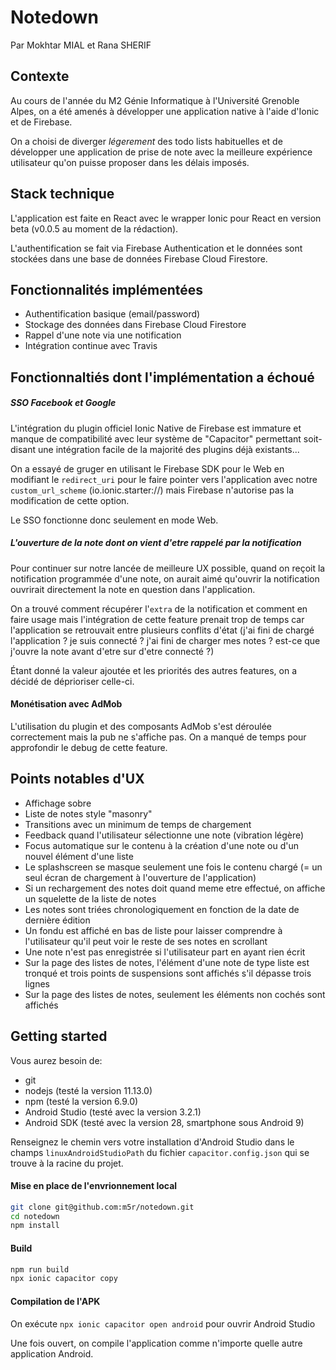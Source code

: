 # Notedown

Par Mokhtar MIAL et Rana SHERIF

## Contexte

Au cours de l'année du M2 Génie Informatique à l'Université Grenoble Alpes, on a été amenés à développer une application native à l'aide d'Ionic et de Firebase.

On a choisi de diverger *légerement* des todo lists habituelles et de développer une application de prise de note avec la meilleure expérience utilisateur qu'on puisse proposer dans les délais imposés.

## Stack technique

L'application est faite en React avec le wrapper Ionic pour React en version beta (v0.0.5 au moment de la rédaction).

L'authentification se fait via Firebase Authentication et le données sont stockées dans une base de données Firebase Cloud Firestore.

## Fonctionnalités implémentées

 * Authentification basique (email/password)
 * Stockage des données dans Firebase Cloud Firestore
 * Rappel d'une note via une notification
 * Intégration continue avec Travis

## Fonctionnaltiés dont l'implémentation a échoué

##### SSO Facebook et Google

L'intégration du plugin officiel Ionic Native de Firebase est immature et manque de compatibilité avec leur système de "Capacitor" permettant soit-disant une intégration facile de la majorité des plugins déjà existants...

On a essayé de gruger en utilisant le Firebase SDK pour le Web en modifiant le `redirect_uri` pour le faire pointer vers l'application avec notre `custom_url_scheme` (io.ionic.starter://) mais Firebase n'autorise pas la modification de cette option.

Le SSO fonctionne donc seulement en mode Web.

##### L'ouverture de la note dont on vient d'etre rappelé par la notification

Pour continuer sur notre lancée de meilleure UX possible, quand on reçoit la notification programmée d'une note, on aurait aimé qu'ouvrir la notification ouvrirait directement la note en question dans l'application.

On a trouvé comment récupérer l'`extra` de la notification et comment en faire usage mais l'intégration de cette feature prenait trop de temps car l'application se retrouvait entre plusieurs conflits d'état (j'ai fini de chargé l'application ? je suis connecté ? j'ai fini de charger mes notes ? est-ce que j'ouvre la note avant d'etre sur d'etre connecté ?)

Étant donné la valeur ajoutée et les priorités des autres features, on a décidé de déprioriser celle-ci.

#### Monétisation avec AdMob

L'utilisation du plugin et des composants AdMob s'est déroulée correctement mais la pub ne s'affiche pas. On a manqué de temps pour approfondir le debug de cette feature.

## Points notables d'UX

 * Affichage sobre
 * Liste de notes style "masonry"
 * Transitions avec un minimum de temps de chargement
 * Feedback quand l'utilisateur sélectionne une note (vibration légère)
 * Focus automatique sur le contenu à la création d'une note ou d'un nouvel élément d'une liste
 * Le splashscreen se masque seulement une fois le contenu chargé (= un seul écran de chargement à l'ouverture de l'application)
 * Si un rechargement des notes doit quand meme etre effectué, on affiche un squelette de la liste de notes
 * Les notes sont triées chronologiquement en fonction de la date de dernière édition
 * Un fondu est affiché en bas de liste pour laisser comprendre à l'utilisateur qu'il peut voir le reste de ses notes en scrollant
 * Une note n'est pas enregistrée si l'utilisateur part en ayant rien écrit
 * Sur la page des listes de notes, l'élément d'une note de type liste est tronqué et trois points de suspensions sont affichés s'il dépasse trois lignes
 * Sur la page des listes de notes, seulement les éléments non cochés sont affichés

## Getting started

Vous aurez besoin de:
 * git
 * nodejs (testé la version 11.13.0)
 * npm (testé la version 6.9.0)
 * Android Studio (testé avec la version 3.2.1)
 * Android SDK (testé avec la version 28, smartphone sous Android 9)
 
Renseignez le chemin vers votre installation d'Android Studio dans le champs `linuxAndroidStudioPath` du fichier `capacitor.config.json` qui se trouve à la racine du projet.

#### Mise en place de l'envrionnement local

```bash
git clone git@github.com:m5r/notedown.git
cd notedown
npm install
```

#### Build

```bash
npm run build
npx ionic capacitor copy
```

#### Compilation de l'APK

On exécute `npx ionic capacitor open android` pour ouvrir Android Studio

Une fois ouvert, on compile l'application comme n'importe quelle autre application Android.
